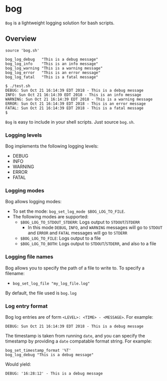 # bog

`Bog` is a lightweight logging solution for bash scripts.

## Overview

```
source 'bog.sh'

bog_log_debug   "This is a debug message"
bog_log_info    "This is an info message"
bog_log_warning "This is a warning message"
bog_log_error   "This is an error message"
bog_log_fatal   "This is a fatal message"
```

```
$ ./test.sh
DEBUG: Sun Oct 21 16:14:39 EDT 2018 - This is a debug message
INFO: Sun Oct 21 16:14:39 EDT 2018 - This is an info message
WARNING: Sun Oct 21 16:14:39 EDT 2018 - This is a warning message
ERROR: Sun Oct 21 16:14:39 EDT 2018 - This is an error message
FATAL: Sun Oct 21 16:14:39 EDT 2018 - This is a fatal message
$
```
`Bog` is easy to include in your shell scripts. Just source `bog.sh`.

### Logging levels

Bog implements the following logging levels:
* DEBUG
* INFO
* WARNING
* ERROR
* FATAL

### Logging modes

Bog allows logging modes:
* To set the mode: `bog_set_log_mode $BOG_LOG_TO_FILE`.
* The following modes are supported:
  * `$BOG_LOG_TO_STDOUT_STDERR`: Logs output to `STDOUT`/`STDERR`
    * In this mode `DEBUG`, `INFO`, and `WARNING` messages will go to `STDOUT` and `ERROR` and `FATAL` messages will go to `STDERR`
  * `$BOG_LOG_TO_FILE`: Logs output to a file
  * `$BOG_LOG_TO_BOTH`: Logs output to `STDOUT`/`STDERR`, and also to a file

### Logging file names

Bog allows you to specify the path of a file to write to. To specify a filename:
* `bog_set_log_file "my_log_file.log"`

By default, the file used is `bog.log`

### Log entry format

Bog log entries are of form `<LEVEL>: <TIME> - <MESSAGE>`. For example:
```
DEBUG: Sun Oct 21 16:14:39 EDT 2018 - This is a debug message
```

The timestamp is taken from running `date`, and you can specify the timestamp by providing a `date` compatable format string. For example:
```
bog_set_timestamp_format '%T'
bog_log_debug "This is a debug message"
```

Would yield:
```
DEBUG: '16:28:12' - This is a debug message
```

